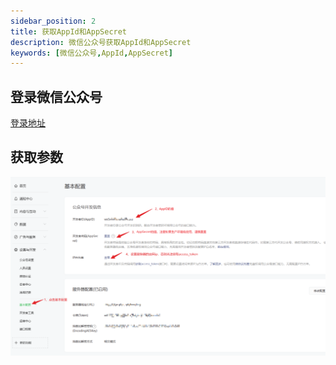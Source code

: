 ```yaml
---
sidebar_position: 2
title: 获取AppId和AppSecret
description: 微信公众号获取AppId和AppSecret
keywords: [微信公众号,AppId,AppSecret]
---
```


## 登录微信公众号

[登录地址](https://mp.weixin.qq.com/)

## 获取参数

![获取公众号里的必要参数](./img/gzh.png)
